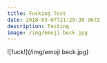 ```yaml
---
title: Fucking Test
date: 2018-03-07T21:29:30.967Z
description: Testing
image: /img/emoji beck.jpg
---
```

!\[fuck!](/img/emoji beck.jpg)
